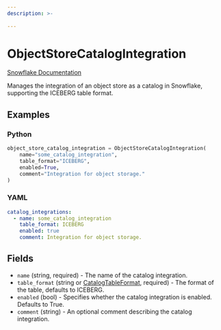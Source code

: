 ```yaml
---
description: >-
  
---
```


# ObjectStoreCatalogIntegration

[Snowflake Documentation](https://docs.snowflake.com/en/sql-reference/sql/create-catalog-integration)

Manages the integration of an object store as a catalog in Snowflake, supporting the ICEBERG table format.


## Examples

### Python

```python
object_store_catalog_integration = ObjectStoreCatalogIntegration(
    name="some_catalog_integration",
    table_format="ICEBERG",
    enabled=True,
    comment="Integration for object storage."
)
```


### YAML

```yaml
catalog_integrations:
  - name: some_catalog_integration
    table_format: ICEBERG
    enabled: true
    comment: Integration for object storage.
```


## Fields

* `name` (string, required) - The name of the catalog integration.
* `table_format` (string or [CatalogTableFormat](catalog_table_format.md), required) - The format of the table, defaults to ICEBERG.
* `enabled` (bool) - Specifies whether the catalog integration is enabled. Defaults to True.
* `comment` (string) - An optional comment describing the catalog integration.


